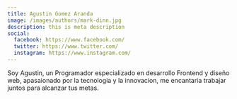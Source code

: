 ```yaml
---
title: Agustin Gomez Aranda
image: /images/authors/mark-dinn.jpg
description: this is meta description
social:
  facebook: https://www.facebook.com/
  twitter: https://www.twitter.com/
  instagram: https://www.instagram.com/
---
```


Soy Agustin, un Programador especializado en desarrollo Frontend y diseño web, apasaionado por la tecnologia y la innovacion, me encantaria trabajar juntos para alcanzar tus metas.
